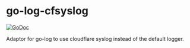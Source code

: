 # go-log-cfsyslog

[![GoDoc](https://godoc.org/github.com/cloudflare/go-log-cfsyslog?status.svg)](https://pkg.go.dev/github.com/cloudflare/go-log-cfsyslog)

Adaptor for go-log to use cloudflare syslog instead of the default logger.
